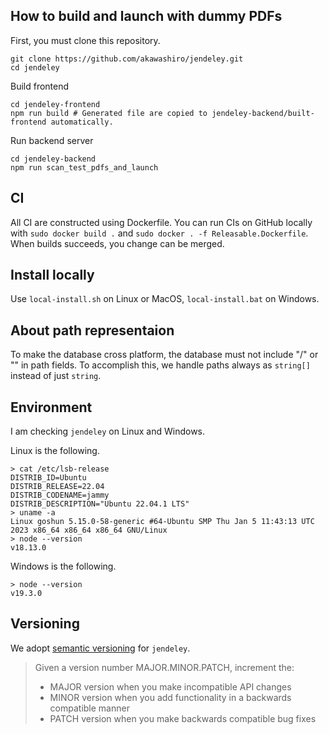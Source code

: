 ## How to build and launch with dummy PDFs
First, you must clone this repository.
```
git clone https://github.com/akawashiro/jendeley.git
cd jendeley
```

Build frontend
```
cd jendeley-frontend
npm run build # Generated file are copied to jendeley-backend/built-frontend automatically.
```

Run backend server
```
cd jendeley-backend
npm run scan_test_pdfs_and_launch
```

## CI
All CI are constructed using Dockerfile. You can run CIs on GitHub locally with `sudo docker build .` and `sudo docker . -f Releasable.Dockerfile`. When builds succeeds, you change can be merged.

## Install locally
Use `local-install.sh` on Linux or MacOS, `local-install.bat` on Windows.

## About path representaion
To make the database cross platform, the database must not include "/" or "\" in path fields. To accomplish this, we handle paths always as `string[]` instead of just `string`.

## Environment
I am checking `jendeley` on Linux and Windows.

Linux is the following.
```
> cat /etc/lsb-release
DISTRIB_ID=Ubuntu
DISTRIB_RELEASE=22.04
DISTRIB_CODENAME=jammy
DISTRIB_DESCRIPTION="Ubuntu 22.04.1 LTS"
> uname -a
Linux goshun 5.15.0-58-generic #64-Ubuntu SMP Thu Jan 5 11:43:13 UTC 2023 x86_64 x86_64 x86_64 GNU/Linux
> node --version
v18.13.0
```

Windows is the following.
```
> node --version
v19.3.0
```

## Versioning
We adopt [semantic versioning](https://semver.org/) for `jendeley`.

> Given a version number MAJOR.MINOR.PATCH, increment the:
> - MAJOR version when you make incompatible API changes
> - MINOR version when you add functionality in a backwards compatible manner
> - PATCH version when you make backwards compatible bug fixes
